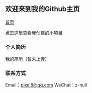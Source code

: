 ## 欢迎来到我的Github主页

[首页](https://ny4nts.github.io/) 

[点击这里查看我创建的小项目](https://github.com/Ny4nts/)


### 个人简历
[我的简历（暂未上传）](https://github.com/#)

### 联系方式
Email：pixel8@qq.com
WeChat：z-null
